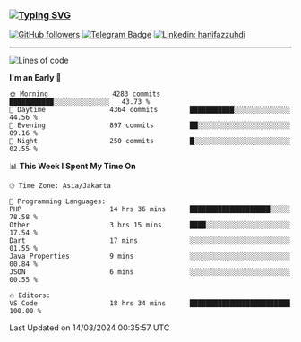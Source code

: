### [![Typing SVG](https://readme-typing-svg.herokuapp.com?font=lato&size=22&lines=Hi+There+👋)](https://git.io/typing-svg) 

[![GitHub followers](https://img.shields.io/github/followers/hanifazzuhdi?label=Follow&style=social)](https://github.com/hanifazzuhdi/?tab=follow) 
[![Telegram Badge](https://img.shields.io/badge/-hanif0198-blue?style=social&logo=telegram&link=https://www.t.me/hanif0198/)](https://www.t.me/hanif0198/) 
[![Linkedin: hanifazzuhdi](https://img.shields.io/badge/-hanifazzuhdi-blue?style=flat-square&logo=Linkedin&logoColor=white&link=https://www.linkedin.com/in/hanif-az-zuhdi-69688019b/)](https://www.linkedin.com/in/hanif-az-zuhdi-69688019b/) 

<hr/>

<!--START_SECTION:waka-->
![Lines of code](https://img.shields.io/badge/From%20Hello%20World%20I%27ve%20Written-48.5%20million%20lines%20of%20code-blue)

**I'm an Early 🐤** 

```text
🌞 Morning                4283 commits        ███████████░░░░░░░░░░░░░░   43.73 % 
🌆 Daytime                4364 commits        ███████████░░░░░░░░░░░░░░   44.56 % 
🌃 Evening                897 commits         ██░░░░░░░░░░░░░░░░░░░░░░░   09.16 % 
🌙 Night                  250 commits         █░░░░░░░░░░░░░░░░░░░░░░░░   02.55 % 
```


📊 **This Week I Spent My Time On** 

```text
🕑︎ Time Zone: Asia/Jakarta

💬 Programming Languages: 
PHP                      14 hrs 36 mins      ████████████████████░░░░░   78.58 % 
Other                    3 hrs 15 mins       ████░░░░░░░░░░░░░░░░░░░░░   17.54 % 
Dart                     17 mins             ░░░░░░░░░░░░░░░░░░░░░░░░░   01.55 % 
Java Properties          9 mins              ░░░░░░░░░░░░░░░░░░░░░░░░░   00.84 % 
JSON                     6 mins              ░░░░░░░░░░░░░░░░░░░░░░░░░   00.55 % 

🔥 Editors: 
VS Code                  18 hrs 34 mins      █████████████████████████   100.00 % 
```


 Last Updated on 14/03/2024 00:35:57 UTC
<!--END_SECTION:waka-->
